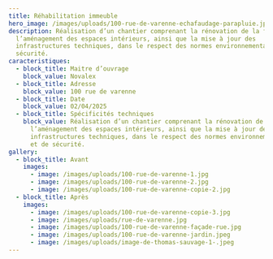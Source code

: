 ```yaml
---
title: Réhabilitation immeuble
hero_image: /images/uploads/100-rue-de-varenne-echafaudage-parapluie.jpg
description: Réalisation d’un chantier comprenant la rénovation de la façade,
  l’aménagement des espaces intérieurs, ainsi que la mise à jour des
  infrastructures techniques, dans le respect des normes environnementales et de
  sécurité.
caracteristiques:
  - block_title: Maitre d’ouvrage
    block_value: Novalex
  - block_title: Adresse
    block_value: 100 rue de varenne
  - block_title: Date
    block_value: 02/04/2025
  - block_title: Spécificités techniques
    block_value: Réalisation d’un chantier comprenant la rénovation de la façade,
      l’aménagement des espaces intérieurs, ainsi que la mise à jour des
      infrastructures techniques, dans le respect des normes environnementales
      et de sécurité.
gallery:
  - block_title: Avant
    images:
      - image: /images/uploads/100-rue-de-varenne-1.jpg
      - image: /images/uploads/100-rue-de-varenne-2.jpg
      - image: /images/uploads/100-rue-de-varenne-copie-2.jpg
  - block_title: Après
    images:
      - image: /images/uploads/100-rue-de-varenne-copie-3.jpg
      - image: /images/uploads/rue-de-varenne.jpg
      - image: /images/uploads/100-rue-de-varenne-façade-rue.jpg
      - image: /images/uploads/100-rue-de-varenne-jardin.jpeg
      - image: /images/uploads/image-de-thomas-sauvage-1-.jpeg
---
```

